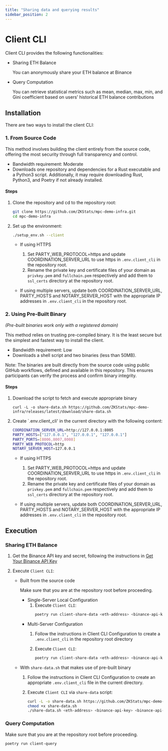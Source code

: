 ```yaml
---
title: "Sharing data and querying results"
sidebar_position: 2
---
```


# Client CLI
Client CLI provides the following functionalities:

- Sharing ETH Balance

  You can anonymously share your ETH balance at Binance

- Query Computation

  You can retrieve statistical metrics such as mean, median, max, min, and Gini coefficient based on users’ historical ETH balance contributions

## Installation
There are two ways to install the client CLI:

### 1. From Source Code
This method involves building the client entirely from the source code, offering the most security through full transparency and control.

- Bandwidth requirement: Moderate
- Downloads one repository and dependencies for a Rust executable and a Python3 script. Additionally, it may require downloading Rust, Python3, and Poetry if not already installed.

#### Steps
1. Clone the repository and cd to the repository root:
   ```bash
   git clone https://github.com/ZKStats/mpc-demo-infra.git
   cd mpc-demo-infra
   ```

1. Set up the environment:

   ```bash
   ./setup_env.sh --client
   ```

   - If using HTTPS
     1. Set PARTY_WEB_PROTOCOL=https and update COORDINATION_SERVER_URL to use https in `.env.client_cli` in the repository root.
     1. Rename the private key and certificate files of your domain as `privkey.pem` and `fullchain.pem` respectively and add them to `ssl_certs` directory at the repository root.

   - If using multiple servers, update both COORDINATION_SERVER_URL, PARTY_HOSTS and NOTARY_SERVER_HOST with the appropriate IP addresses in `.env.client_cli` in the repository root.

### 2. Using Pre-Built Binary
*(Pre-built binaries work only with a registered domain)*

This method relies on trusting pre-compiled binary. It is the least secure but the simplest and fastest way to install the client.

- Bandwidth requirement: Low
- Downloads a shell script and two binaries (less than 50MB).

Note: The binaries are built directly from the source code using public GitHub workflows, defined and available in this repository. This ensures participants can verify the process and confirm binary integrity.

#### Steps
1. Download the script to fetch and execute appropriate binary
   ```
   curl -L -o share-data.sh https://github.com/ZKStats/mpc-demo-infra/releases/latest/download/share-data.sh
   ```
1. Create `.env.client_cli' in the current directory with the following content:
   ```bash
   COORDINATION_SERVER_URL=http://127.0.0.1:8005
   PARTY_HOSTS=["127.0.0.1", "127.0.0.1", "127.0.0.1"]
   PARTY_PORTS=[8006,8007,8008]
   PARTY_WEB_PROTOCOL=http
   NOTARY_SERVER_HOST=127.0.0.1
   ```

   - If using HTTPS
     1. Set PARTY_WEB_PROTOCOL=https and update COORDINATION_SERVER_URL to use https in `.env.client_cli` in the repository root.
     1. Rename the private key and certificate files of your domain as `privkey.pem` and `fullchain.pem` respectively and add them to `ssl_certs` directory at the repository root.

   - If using multiple servers, update both COORDINATION_SERVER_URL, PARTY_HOSTS and NOTARY_SERVER_HOST with the appropriate IP addresses in `.env.client_cli` in the repository root.

## Execution

### Sharing ETH Balance
1. Get the Binance API key and secret, following the instructions in [Get Your Binance API Key](https://github.com/ZKStats/mpc-demo-infra/blob/main/mpc_demo_infra/client_cli/docker/README.md#step-1-get-your-binance-api-key)


1. Execute `Client CLI`:

   - Built from the source code

     Make sure that you are at the repository root before proceeding.

     - Single-Server Local Configuration
       1. Execute `Client CLI`:
          ```bash
          poetry run client-share-data <eth-address> <binance-api-key> <binance-api-secret>  --notary-crt-path $(pwd)/notary.crt
          ```
     - Multi-Server Configuration
       1. Follow the instructions in Client CLI Configuration to create a `.env.client_cli` in the repository root directory

       1. Execute `Client CLI`:
          ```bash
          poetry run client-share-data <eth-address> <binance-api-key> <binance-api-secret>
          ```

   - With `share-data.sh` that makes use of pre-built binary
     1. Follow the instructions in Client CLI Configuration to create an appropriate `.env.client_cli` file in the current directory.

     1. Execute `Client CLI` via `share-data` script:
        ```bash
        curl -L -o share-data.sh https://github.com/ZKStats/mpc-demo-infra/releases/latest/download/share-data.sh
        chmod +x share-data.sh
        ./share-data.sh <eth-address> <binance-api-key> <binance-api-secret>
        ```

### Query Computation
Make sure that you are at the repository root before proceeding.

```bash
poetry run client-query
```

